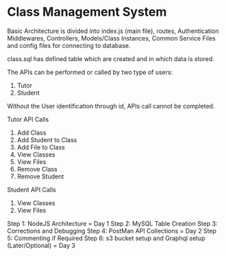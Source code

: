 # Class Management System

Basic Architecture is divided into index.js (main file), routes, Authentication Middlewares, Controllers, Models/Class Instances, Common Service Files and config files for connecting to database.

class.sql has defined table which are created and in which data is stored.

The APIs can be performed or called by two type of users:
1. Tutor
2. Student

Without the User identification through id, APIs call cannot be completed.

Tutor API Calls
1. Add Class
2. Add Student to Class
3. Add File to Class
4. View Classes
5. View Files
6. Remove Class
7. Remove Student

Student API Calls
1. View Classes
2. View Files

Step 1: NodeJS Architecture = Day 1
Step 2: MySQL Table Creation
Step 3: Corrections and Debugging
Step 4: PostMan API Collections = Day 2
Step 5: Commenting if Required 
Step 6: s3 bucket setup and Graphql setup (Later/Optional) = Day 3